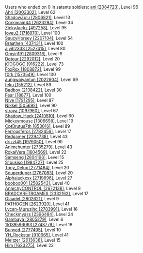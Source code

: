Users who ended on 0 in satants soldiers:
[ani [2084723]](https://www.torn.com/profiles.php?XID=[2084723]), Level 96  
[Ahri [2003302]](https://www.torn.com/profiles.php?XID=[2003302]), Level 62  
[ShadowZulu [2806821]](https://www.torn.com/profiles.php?XID=[2806821]), Level 13  
[Corkimain44 [2623294]](https://www.torn.com/profiles.php?XID=[2623294]), Level 34  
[ZickyJackz [497258]](https://www.torn.com/profiles.php?XID=[497258]), Level 95  
[loveu2 [1716970]](https://www.torn.com/profiles.php?XID=[1716970]), Level 100  
[SaucyHorsey [2207104]](https://www.torn.com/profiles.php?XID=[2207104]), Level 54  
[Braathen [437431]](https://www.torn.com/profiles.php?XID=[437431]), Level 100  
[aiyih2333 [2527415]](https://www.torn.com/profiles.php?XID=[2527415]), Level 80  
[Omsin191 [2809316]](https://www.torn.com/profiles.php?XID=[2809316]), Level 9  
[Detour [2292012]](https://www.torn.com/profiles.php?XID=[2292012]), Level 20  
[jOOGOGO [916222]](https://www.torn.com/profiles.php?XID=[916222]), Level 73  
[FoxRox [1808872]](https://www.torn.com/profiles.php?XID=[1808872]), Level 99  
[f0rk [1573549]](https://www.torn.com/profiles.php?XID=[1573549]), Level 100  
[aungwaiyantun [2022604]](https://www.torn.com/profiles.php?XID=[2022604]), Level 69  
[feku [155212]](https://www.torn.com/profiles.php?XID=[155212]), Level 89  
[Badboy [2108422]](https://www.torn.com/profiles.php?XID=[2108422]), Level 30  
[Fear [18877]](https://www.torn.com/profiles.php?XID=[18877]), Level 100  
[Nive [1791295]](https://www.torn.com/profiles.php?XID=[1791295]), Level 87  
[Nikkel [505692]](https://www.torn.com/profiles.php?XID=[505692]), Level 90  
[straya [1097960]](https://www.torn.com/profiles.php?XID=[1097960]), Level 67  
[Shadow_Hack [2410510]](https://www.torn.com/profiles.php?XID=[2410510]), Level 60  
[Mickeymouse [1306698]](https://www.torn.com/profiles.php?XID=[1306698]), Level 19  
[CptBrutus7th [853016]](https://www.torn.com/profiles.php?XID=[853016]), Level 89  
[Ferrousferos [2782456]](https://www.torn.com/profiles.php?XID=[2782456]), Level 17  
[Redgamer [2294738]](https://www.torn.com/profiles.php?XID=[2294738]), Level 43  
[drizzt45 [1979050]](https://www.torn.com/profiles.php?XID=[1979050]), Level 90  
[Animehunter [2735279]](https://www.torn.com/profiles.php?XID=[2735279]), Level 43  
[RokaiVera [1604569]](https://www.torn.com/profiles.php?XID=[1604569]), Level 22  
[Samseng [2804196]](https://www.torn.com/profiles.php?XID=[2804196]), Level 15  
[S1busiso [1984727]](https://www.torn.com/profiles.php?XID=[1984727]), Level 25  
[Tony_Delux [2771464]](https://www.torn.com/profiles.php?XID=[2771464]), Level 20  
[Souperduper [2767083]](https://www.torn.com/profiles.php?XID=[2767083]), Level 20  
[Alphajackxsx [2719996]](https://www.torn.com/profiles.php?XID=[2719996]), Level 27  
[booboo001 [2582543]](https://www.torn.com/profiles.php?XID=[2582543]), Level 40  
[AnarchyCONTROL [2672138]](https://www.torn.com/profiles.php?XID=[2672138]), Level 8  
[BRADCARETRGAMES [2332162]](https://www.torn.com/profiles.php?XID=[2332162]), Level 17  
[Olaadel [2802621]](https://www.torn.com/profiles.php?XID=[2802621]), Level 9  
[PATHOGEN [2623920]](https://www.torn.com/profiles.php?XID=[2623920]), Level 41  
[Lycan-Muruzihc [2783991]](https://www.torn.com/profiles.php?XID=[2783991]), Level 16  
[Checkmyass [2396484]](https://www.torn.com/profiles.php?XID=[2396484]), Level 24  
[Gambaya [2805279]](https://www.torn.com/profiles.php?XID=[2805279]), Level 6  
[15139596093 [2748778]](https://www.torn.com/profiles.php?XID=[2748778]), Level 18  
[Bunyod [2777405]](https://www.torn.com/profiles.php?XID=[2777405]), Level 10  
[YH_Rockstar [910665]](https://www.torn.com/profiles.php?XID=[910665]), Level 41  
[Meltzer [2613638]](https://www.torn.com/profiles.php?XID=[2613638]), Level 15  
[Him [1623275]](https://www.torn.com/profiles.php?XID=[1623275]), Level 22  
